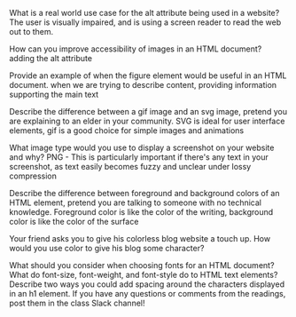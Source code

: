 What is a real world use case for the alt attribute being used in a website?
The user is visually impaired, and is using a screen reader to read the web out to them. 

How can you improve accessibility of images in an HTML document?
adding the alt attribute 

Provide an example of when the figure element would be useful in an HTML document.
when we are trying to describe content, providing information supporting the main text

Describe the difference between a gif image and an svg image, pretend you are explaining to an elder in your community.
SVG is ideal for user interface elements, gif is a good choice for simple images and animations

What image type would you use to display a screenshot on your website and why?
PNG - This is particularly important if there's any text in your screenshot, as text easily becomes fuzzy and unclear under lossy compression

Describe the difference between foreground and background colors of an HTML element, pretend you are talking to someone with no technical knowledge.
Foreground color is like the color of the writing, background color is like the color of the surface

Your friend asks you to give his colorless blog website a touch up. How would you use color to give his blog some character?

What should you consider when choosing fonts for an HTML document?
What do font-size, font-weight, and font-style do to HTML text elements?
Describe two ways you could add spacing around the characters displayed in an h1 element.
If you have any questions or comments from the readings, post them in the class Slack channel!
